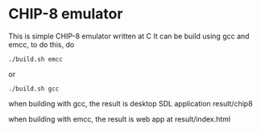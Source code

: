 # CHIP-8 emulator

This is simple CHIP-8 emulator written at C
It can be build using gcc and emcc, to do this, do
```
./build.sh emcc
``` 
or
```
./build.sh gcc
```

when building with gcc, the result is desktop SDL application result/chip8

when building with emcc, the result is web app at result/index.html
